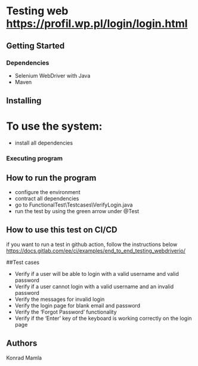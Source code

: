 # Testing web https://profil.wp.pl/login/login.html 

## Getting Started

### Dependencies

* Selenium WebDriver with Java 
* Maven

## Installing

# To use the system:
* install all dependencies

### Executing program

## How to run the program
* configure the environment
* contract all dependencies
* go to FunctionalTest\Testcases\VerifyLogin.java
* run the test by using the green arrow under @Test

## How to use this test on CI/CD
if you want to run a test in github action, follow the instructions below
https://docs.gitlab.com/ee/ci/examples/end_to_end_testing_webdriverio/

##Test cases
* Verify if a user will be able to login with a valid username and valid password
* Verify if a user cannot login with a valid username and an invalid password 
* Verify the messages for invalid login
* Verify the login page for blank  email  and password
* Verify the ‘Forgot Password’ functionality
* Verify if the ‘Enter’ key of the keyboard is working correctly on the login page


## Authors
Konrad Mamla

